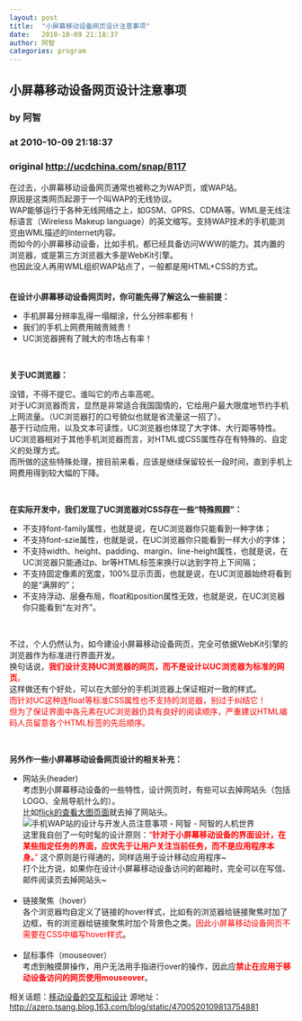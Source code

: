 ```yaml
---
layout: post
title:  "小屏幕移动设备网页设计注意事项"
date:   2010-10-09 21:18:37
author: 阿智
categories: program
---
```


## 小屏幕移动设备网页设计注意事项
### by 阿智
### at 2010-10-09 21:18:37
### original <http://ucdchina.com/snap/8117>

<div><strong>
<div><span style="font-weight:normal">在过去，小屏幕移动设备网页通常也被称之为WAP页，或WAP站。<br>原因是这类网页起源于一个叫WAP的无线协议。<br>WAP能够运行于各种无线网络之上，如GSM、GPRS、CDMA等。WML是无线注标语言（Wireless Makeup language）的英文缩写。支持WAP技术的手机能浏览由WML描述的Internet内容。</span></div>
<div><span style="font-weight:normal">而如今的小屏幕移动设备，比如手机，都已经具备访问WWW的能力。其内置的浏览器，或是第三方浏览器大多是WebKit引擎。<br>也因此没人再用WML组织WAP站点了，一般都是用HTML+CSS的方式。</span></div>
<div><span style="font-weight:normal"><br></span></div>
<div><br></div>
在设计小屏幕移动设备网页时，你可能先得了解这么一些前提： </strong> 
<ul>
<li>手机屏幕分辨率乱得一塌糊涂，什么分辨率都有！ </li>
<li>我们的手机上网费用贼贵贼贵！ </li>
<li>UC浏览器拥有了贼大的市场占有率！</li>
</ul>
<p> </p>
 
<p><strong>关于UC浏览器：</strong></p>
 
<p>没错，不得不提它。谁叫它的市占率高呢。<br>对于UC浏览器而言，显然是非常适合我国国情的，它给用户最大限度地节约手机上网流量。（UC浏览器打的口号貌似也就是省流量这一招了）。<br>基于行动应用，以及文本可读性，UC浏览器也体现了大字体、大行距等特性。<br>UC浏览器相对于其他手机浏览器而言，对HTML或CSS属性存在有特殊的、自定义的处理方式。 <br>而所做的这些特殊处理，按目前来看，应该是继续保留较长一段时间，直到手机上网费用得到较大幅的下降。</p>
 
<p> </p>
 
<p><strong>在实际开发中，我们发现了UC浏览器对CSS存在一些“特殊照顾”：</strong></p>
 
<ul>
<li>不支持font-family属性，也就是说，在UC浏览器你只能看到一种字体； </li>
<li>不支持font-szie属性，也就是说，在UC浏览器你只能看到一样大小的字体； </li>
<li>不支持width、height、padding、margin、line-height属性，也就是说，在UC浏览器只能通过p、br等HTML标签来换行以达到字符上下间隔； </li>
<li>不支持固定像素的宽度，100%显示页面，也就是说，在UC浏览器始终将看到的是“满屏的”； </li>
<li>不支持浮动、层叠布局，float和position属性无效，也就是说，在UC浏览器你只能看到“左对齐”。 </li>
</ul>
<p> </p>
 
<p>不过，<span>个人仍然认为，如今建设小屏幕移动设备网页，完全可依据WebKit引擎的浏览器作为标准进行界面开发</span>。<br>换句话说，<span style="color:#ff0000"><strong>我们设计支持UC浏览器的网页，而不是设计以UC浏览器为标准的网页</strong>。</span><br>这样做还有个好处，可以在大部分的手机浏览器上保证相对一致的样式。 <br><span style="color:#ff0000">而针对UC这种连float等标准CSS属性也不支持的浏览器，别过于纠结它！<br>但为了保证界面中各元素在UC浏览器仍具有良好的阅读顺序，严重建议HTML编码人员留意各个HTML标签的先后顺序。</span></p>
 
<p> </p>
 
<p><strong>另外作一些小屏幕移动设备网页设计的相关补充： </strong></p>
 
<ul>
<li>网站头(header) <br>考虑到小屏幕移动设备的一些特性，设计网页时，有些可以去掉网站头（包括LOGO、全局导航什么的）。<br>比如<a href="http://m.flickr.com/#/photos/shuziyoumu/5000183208/sizes/m/"><span style="text-decoration:none">flick的查看大图页面</span></a>就去掉了网站头。<br> 
<div>
<div><img style="margin:0pt 10px 0pt 0pt" title="手机WAP站的设计与开发人员注意事项 - 阿智 - 阿智的人机世界" src="http://img.ucdchina.com/upload/snap/2010-10/6c3dc78aab9ac541752eb5f0b0c4de17.jpeg" alt="手机WAP站的设计与开发人员注意事项 - 阿智 - 阿智的人机世界"></div>
</div>
这里我自创了一句时髦的设计原则：<span style="color:#ff0000">“<strong>针对于小屏幕移动设备的界面设计，在某些指定任务的界面，应优先于让用户关注当前任务，而不是应用程序本身。</strong>” </span>这个原则是行得通的，同样适用于设计移动应用程序~ <br>打个比方说，如果你在设计小屏幕移动设备访问的邮箱时，完全可以在写信、邮件阅读页去掉网站头~ <br><br> </li>
<li>链接聚焦（hover）<br>各个浏览器均自定义了链接的hover样式，比如有的浏览器给链接聚焦时加了边框，有的浏览器给链接聚焦时加个背景色之类。<span style="color:#ff0000">因此小屏幕移动设备网页不需要在CSS中编写hover样式</span>。 <br><br> </li>
<li>鼠标事件（mouseover）<br>考虑到触摸屏操作，用户无法用手指进行over的操作，因此应<strong><span style="color:#ff0000">禁止在应用于移动设备访问的网页使用mouseover</span></strong>。 </li>
</ul>
</div><p>相关话题：<a href="http://ucdchina.com/topic/322">移动设备的交互和设计</a> 源地址：<a href="http://azero.tsang.blog.163.com/blog/static/4700520109813754881">http://azero.tsang.blog.163.com/blog/static/4700520109813754881</a></p>